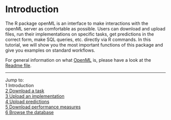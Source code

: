 Introduction
============

The R package openML is an interface to make interactions with the openML server as comfortable as possible. Users can download and upload files, run their implementations on specific tasks, get predictions in the correct form, make SQL queries, etc. directly via R commands. In this tutorial, we will show you the most important functions of this package and give you examples on standard workflows.

For general information on what [OpenML](http://openml.org/) is, please have a look at the [Readme file](https://github.com/openml/OpenML/blob/master/README.md).

----------------------------------------------------------------------------------------------------------------------
Jump to:   
1 Introduction  
[2 Download a task](2-Download-a-task.md)  
[3 Upload an implementation](3-Upload-an-implementation.md)  
[4 Upload predictions](4-Upload-predictions.md)  
[5 Download performance measures](5-Download-performance-measures.md)  
[6 Browse the database](6-Browse-the-database.md)
